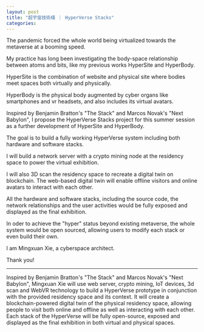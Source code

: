 ```yaml
---
layout: post
title: "超宇宙技術棧 ｜ HyperVerse Stacks"
categories:
---
```


The pandemic forced the whole world being virtualized towards the metaverse at a booming speed.

My practice has long been investigating the body-space relationship between atoms and bits, 
like my previous works HyperSite and HyperBody.

HyperSite is the combination of website and physical site 
where bodies meet spaces 
both virtually and physically.

HyperBody is the physical body augmented by cyber organs
 like smartphones and vr headsets, 
 and also includes its virtual avatars.

Inspired by Benjamin Bratton's "The Stack" 
and Marcos Novak's "Next Babylon", 
I propose the HyperVerse Stacks project for this summer session as a further development of HyperSite and HyperBody. 

The goal is to build a fully working HyperVerse system
 including both hardware and software stacks.

I will build a network server with a crypto mining node at the residency space to power the virtual exhibition.

I will also 3D scan the residency space to recreate a digital twin on blockchain. The web-based digital twin will enable
offline visitors and online avatars to interact with each other.

All the hardware and software stacks, 
including the source code, 
the network relationships 
and the user activities 
would be fully exposed and displayed as the final exhibition. 

In oder to achieve the "hyper" status beyond existing metaverse, 
the whole system would be open sourced, 
allowing users to modify each stack or even build their own.

I am Mingxuan Xie, a cyberspace architect.

Thank you!

---


Inspired by Benjamin Bratton's "The Stack" and Marcos Novak's "Next Babylon", Mingxuan Xie will use web server, crypto mining, IoT devices, 3d scan and WebVR technology to build a HyperVerse prototype in conjunction with the provided residency space and its context. It will create a blockchain-powered digital twin of the physical residency space, allowing people to visit both online and offline as well as interacting with each other. Each stack of the HyperVerse will be fully open-source, exposed and displayed as the final exhibition in both virtual and physical spaces.



